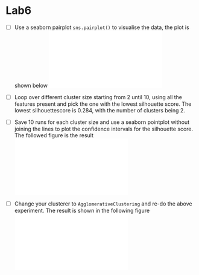# Lab6


- [ ] Use a seaborn pairplot ``sns.pairplot()`` to visualise the data, the plot is shown below
![pairplot](./pairplot1.pdf?raw=true)
- [ ] Loop over different cluster size starting from 2 until 10, using all the features present and pick the one with the lowest silhouette score. The lowest silhouettescore is 0.284, with the number of clusters being 2.
- [ ] Save 10 runs for each cluster size and use a seaborn pointplot without joining the lines to plot the confidence intervals for the silhouette score. The followed figure is the result
![kmeans](./pointplot.pdf?raw=true)
- [ ] Change your clusterer to ``AgglomerativeClustering``  and re-do the above experiment. The result is shown in the following figure
![AgglomerativeClustering](./Agg.pdf?raw=true)

